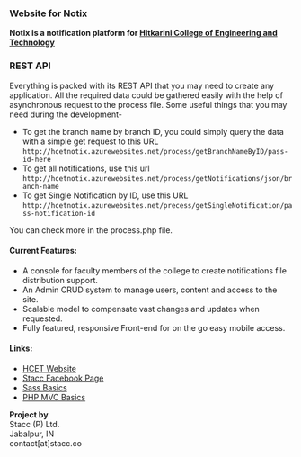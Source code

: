 ### Website for Notix  
**Notix is a notification platform for [Hitkarini College of Engineering and Technology](https://en.wikipedia.org/wiki/Hitkarini_College_of_Engineering_and_Technology)**  

### REST API

Everything is packed with its REST API that you may need to create any application. All the required data could be gathered easily with the help of asynchronous request to the process file. Some useful things that you may need during the development-

* To get the branch name by branch ID, you could simply query the data with a simple get request to this URL `http://hcetnotix.azurewebsites.net/process/getBranchNameByID/pass-id-here`
* To get all notifications, use this url `http://hcetnotix.azurewebsites.net/process/getNotifications/json/branch-name`
* To get Single Notification by ID, use this URL `http://hcetnotix.azurewebsites.net/precess/getSingleNotification/pass-notification-id`

You can check more in the process.php file.

#### Current Features:  
* A console for faculty members of the college to create notifications file distribution support.
* An Admin CRUD system to manage users, content and access to the site.
* Scalable model to compensate vast changes and updates when requested.
* Fully featured, responsive Front-end for on the go easy mobile access.

#### Links:
* [HCET Website](http://hcet.hitkarini.com/)
* [Stacc Facebook Page](http://facebook.com/staccteam)
* [Sass Basics](http://sass-lang.com/documentation/file.SASS_REFERENCE.html)
* [PHP MVC Basics](http://www.sitepoint.com/the-mvc-pattern-and-php-1)

**Project by**  
Stacc (P) Ltd.  
Jabalpur, IN  
contact[at]stacc.co
